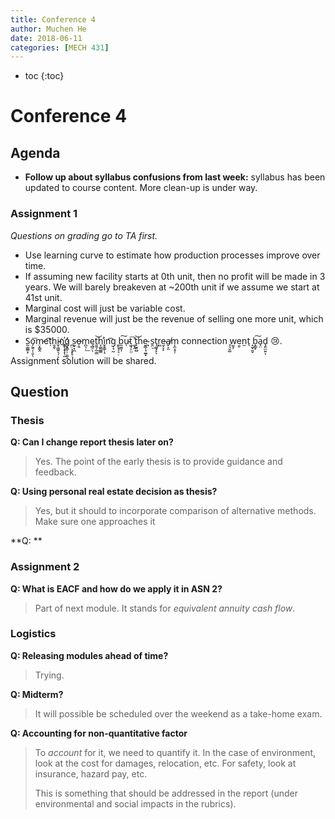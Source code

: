 ```yaml
---
title: Conference 4
author: Muchen He
date: 2018-06-11
categories: [MECH 431]
---
```




- toc
{:toc}

# Conference 4

## Agenda

- **Follow up about syllabus confusions from last week:** syllabus has been updated to course content. More clean-up is under way.

### Assignment 1

*Questions on grading go to TA first.*

- Use learning curve to estimate how production processes improve over time.
- If assuming new facility starts at 0th unit, then no profit will be made in 3 years. We will barely breakeven at ~200th unit if we assume we start at 41st unit.
- Marginal cost will just be variable cost.
- Marginal revenue will just be the revenue of selling one more unit, which is $35000.
- S̰̣̳̳͙o̗̰̯̦̜͈͞ͅm̷̤͙͇̭e͡ṭh̯̭ͅi̴̬̜̳͍͉̦ͅn҉̳̞͙̞̞̹̼ǵ̝͇̠̹͈̰̯ ̪̤͕͕̙̥̣s̫̘̟̪o̶̜͍m̪͉̣͟ę̻̠ͅt͈͍̗̲̣̳͝h̞͚̰̲͇̕i̬̥̳̜̝n͡g̦̘̰ ̱̙̟̘͉̣b̰̮̳͎͠u̴̩t͖̘͎̤̤͞ ̛̼̞̭t̖̮͍̻͝he̴̮̳̦̘̫̲͓ ͉s̱̤͟t̩͚͙̙ͅŗ͖e̴̫̗̞̙a̸̬͕̫m͏͎̼͎̥̦ connection ̘͉̮͚w̫̮̗e͇n̫t̖ ̝̫̞̮̬b̞͇̟͠a̘̤ḑ͈̫̮̤ͅ :cry:.

Assignment solution will be shared.

## Question

### Thesis

**Q: Can I change report thesis later on?**

> Yes. The point of the early thesis is to provide guidance and feedback.

**Q: Using personal real estate decision as thesis?**

> Yes, but it should to incorporate comparison of alternative methods. Make sure one approaches it

**Q: **

### Assignment 2

**Q: What is EACF and how do we apply it in ASN 2?**

> Part of next module. It stands for *equivalent annuity cash flow*.

### Logistics

**Q: Releasing modules ahead of time?**

> Trying.

**Q: Midterm?**

> It will possible be scheduled over the weekend as a take-home exam.

**Q: Accounting for non-quantitative factor**

> To *account* for it, we need to quantify it. In the case of environment, look at the cost for damages, relocation, etc. For safety, look at insurance, hazard pay, etc.
>
> This is something that should be addressed in the report (under environmental and social impacts in the rubrics).
